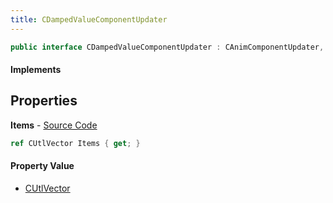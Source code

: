 ```yaml
---
title: CDampedValueComponentUpdater
---
```


```csharp
public interface CDampedValueComponentUpdater : CAnimComponentUpdater, ISchemaClass<CAnimComponentUpdater>, ISchemaClass<CDampedValueComponentUpdater>, ISchemaField, ISchemaClass, INativeHandle
```

#### Implements

## Properties

**Items** - [Source Code](https://github.com/swiftly-solution/swiftlys2/blob/main/managed/src/SwiftlyS2.Generated/Schemas/Interfaces/CDampedValueComponentUpdater.cs#L17)

```csharp
ref CUtlVector Items { get; }
```

#### Property Value

- [CUtlVector](/docs/api/shared/natives/cutlvector)

